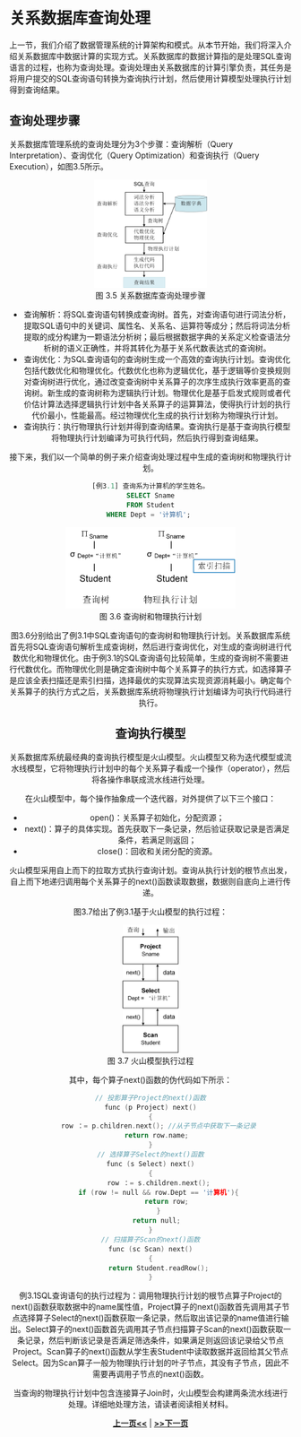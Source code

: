 # 关系数据库查询处理

上一节，我们介绍了数据管理系统的计算架构和模式。从本节开始，我们将深入介绍关系数据库中数据计算的实现方式。关系数据库的数据计算指的是处理SQL查询语言的过程，也称为查询处理。查询处理由关系数据库的计算引擎负责，其任务是将用户提交的SQL查询语句转换为查询执行计划，然后使用计算模型处理执行计划得到查询结果。


## 查询处理步骤
关系数据库管理系统的查询处理分为3个步骤：查询解析（Query Interpretation）、查询优化（Query Optimization）和查询执行（Query Execution），如图3.5所示。

<center>
	<img src="fig/chR3.1-QueryProcessing.jpg" width="40%" alt="QueringProcessing" />
	<br>
	<div display: inline-block; padding : 2px>
		图 3.5 关系数据库查询处理步骤
	</div>
</enter>

* 查询解析：将SQL查询语句转换成查询树。首先，对查询语句进行词法分析，提取SQL语句中的关键词、属性名、关系名、运算符等成分；然后将词法分析提取的成分构建为一颗语法分析树；最后根据数据字典的关系定义检查语法分析树的语义正确性，并将其转化为基于关系代数表达式的查询树。
* 查询优化：为SQL查询语句的查询树生成一个高效的查询执行计划。查询优化包括代数优化和物理优化。代数优化也称为逻辑优化，基于逻辑等价变换规则对查询树进行优化，通过改变查询树中关系算子的次序生成执行效率更高的查询树。新生成的查询树称为逻辑执行计划。物理优化是基于启发式规则或者代价估计算法选择逻辑执行计划中各关系算子的运算算法，使得执行计划的执行代价最小，性能最高。经过物理优化生成的执行计划称为物理执行计划。
* 查询执行：执行物理执行计划并得到查询结果。查询执行是基于查询执行模型将物理执行计划编译为可执行代码，然后执行得到查询结果。

接下来，我们以一个简单的例子来介绍查询处理过程中生成的查询树和物理执行计划。
```SQL
[例3.1] 查询系为计算机的学生姓名。
SELECT Sname
FROM Student
WHERE Dept = '计算机'; 
```
<center>
	<img src="fig/chR3.1-QueryExample.jpg" width="60%" alt="QueringProcessing" />
	<br>
	<div display: inline-block; padding : 2px>
		图 3.6 查询树和物理执行计划
	</div>
</center>

图3.6分别给出了例3.1中SQL查询语句的查询树和物理执行计划。关系数据库系统首先将SQL查询语句解析生成查询树，然后进行查询优化，对生成的查询树进行代数优化和物理优化。由于例3.1的SQL查询语句比较简单，生成的查询树不需要进行代数优化。而物理优化则是确定查询树中每个关系算子的执行方式，如选择算子是应该全表扫描还是索引扫描，选择最优的实现算法实现资源消耗最小。确定每个关系算子的执行方式之后，关系数据库系统将物理执行计划编译为可执行代码进行执行。

## 查询执行模型
关系数据库系统最经典的查询执行模型是火山模型。火山模型又称为迭代模型或流水线模型，它将物理执行计划中的每个关系算子看成一个操作（operator），然后将各操作串联成流水线进行处理。

在火山模型中，每个操作抽象成一个迭代器，对外提供了以下三个接口：

* open()：关系算子初始化，分配资源；
* next()：算子的具体实现。首先获取下一条记录，然后验证获取记录是否满足条件，若满足则返回；
* close()：回收和关闭分配的资源。

火山模型采用自上而下的拉取方式执行查询计划。查询从执行计划的根节点出发，自上而下地递归调用每个关系算子的next()函数读取数据，数据则自底向上进行传递。

图3.7给出了例3.1基于火山模型的执行过程：

<center>
	<img src="fig/chR3.1-volcanomodel.jpg" width="20%" alt="VolcanoModel" />
	<br>
	<div display: inline-block; padding : 2px>
		图 3.7 火山模型执行过程
	</div>
</center>


其中，每个算子next()函数的伪代码如下所示：

```c
// 投影算子Project的next()函数
func (p Project) next()
{
    row ：= p.children.next(); //从子节点中获取下一条记录
    return row.name; 
}
// 选择算子Select的next()函数
func (s Select) next()
{
    row ：= s.children.next();
    if (row != null && row.Dept == '计算机'){
        return row;
    }
    return null; 
}
// 扫描算子Scan的next()函数
func (sc Scan) next()
{
    return Student.readRow();
}
```

例3.1SQL查询语句的执行过程为：调用物理执行计划的根节点算子Project的next()函数获取数据中的name属性值，Project算子的next()函数首先调用其子节点选择算子Select的next()函数获取一条记录，然后取出该记录的name值进行输出。Select算子的next()函数首先调用其子节点扫描算子Scan的next()函数获取一条记录，然后判断该记录是否满足筛选条件，如果满足则返回该记录给父节点Project。Scan算子的next()函数从学生表Student中读取数据并返回给其父节点Select。因为Scan算子一般为物理执行计划的叶子节点，其没有子节点，因此不需要再调用子节点的next()函数。

当查询的物理执行计划中包含连接算子Join时，火山模型会构建两条流水线进行处理。详细地处理方法，请读者阅读相关材料。

[**上一页<<**](chapter3.1.md) | [**>>下一页**](chapter3.3.md)















